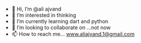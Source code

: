 - 👋 Hi, I’m @ali ajvand
- 👀 I’m interested in thinking 
- 🌱 I’m currently learning dart and python
- 💞️ I’m looking to collaborate on ...not now
- 📫 How to reach me... www.aliajvand.1@gmail.com

<!---
ali ajvand is a ✨ special ✨ repository because its `README.md` (this file) appears on your GitHub profile.
You can click the Preview link to take a look at your changes.
--->
